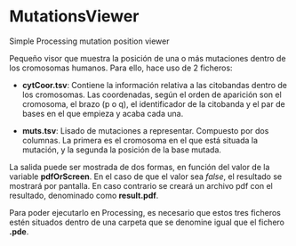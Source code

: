 # MutationsViewer
Simple Processing mutation position viewer


Pequeño visor que muestra la posición de una o más mutaciones dentro de los cromosomas humanos.
Para ello, hace uso de 2 ficheros:

* **cytCoor.tsv**: Contiene la información relativa a las citobandas dentro de los cromosomas. 
  Las coordenadas, según el orden de aparición son el cromosoma, el brazo (p o q), el identificador
  de la citobanda y el par de bases en el que empieza y acaba cada una.
  
* **muts.tsv**: Lisado de mutaciones a representar. Compuesto por dos columnas. La primera es el cromosoma
  en el que está situada la mutación, y la segunda la posición de la base mutada.
  
  
  
La salida puede ser mostrada de dos formas, en función del valor de la variable **pdfOrScreen**.
En el caso de que el valor sea *false*, el resultado se mostrará por pantalla.
En caso contrario se creará un archivo pdf con el resultado, denominado como **result.pdf**.

Para poder ejecutarlo en Processing, es necesario que estos tres ficheros estén situados dentro de una 
carpeta que se denomine igual que el fichero **.pde**.
